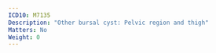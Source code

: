 ```yaml
---
ICD10: M7135
Description: "Other bursal cyst: Pelvic region and thigh"
Matters: No
Weight: 0
---
```


